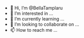 - 👋 Hi, I’m @BellaTamplaru
- 👀 I’m interested in ...
- 🌱 I’m currently learning ...
- 💞️ I’m looking to collaborate on ...
- 📫 How to reach me ...

<!---
BellaTamplaru/BellaTamplaru is a ✨ special ✨ repository because its `README.md` (this file) appears on your GitHub profile.
You can click the Preview link to take a look at your changes.
--->
